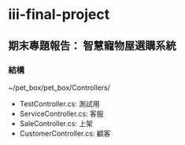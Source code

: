 # iii-final-project
## 期末專題報告： 智慧寵物屋選購系統

### 結構

~/pet_box/pet_box/Controllers/

* TestController.cs: 測試用
* ServiceController.cs: 客服
* SaleController.cs: 上架
* CustomerController.cs: 顧客
